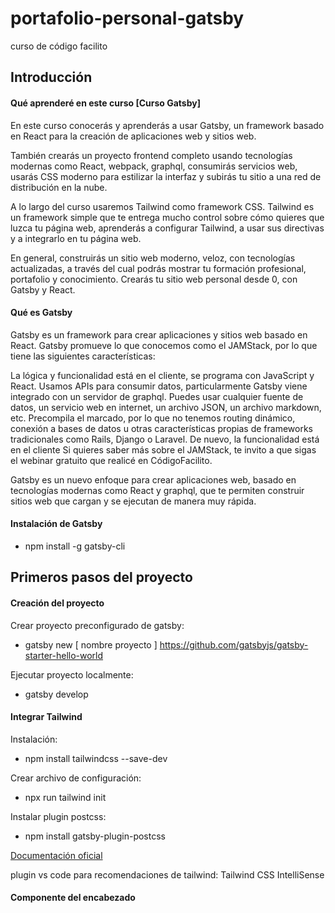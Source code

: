 # portafolio-personal-gatsby
curso de código facilito

## Introducción

#### Qué aprenderé en este curso [Curso Gatsby]

En este curso conocerás y aprenderás a usar Gatsby, un framework basado en React para la creación de aplicaciones web y sitios web.

También crearás un proyecto frontend completo usando tecnologías modernas como React, webpack, graphql, consumirás servicios web, usarás CSS moderno para estilizar la interfaz y subirás tu sitio a una red de distribución en la nube.

A lo largo del curso usaremos Tailwind como framework CSS. Tailwind es un framework simple que te entrega mucho control sobre cómo quieres que luzca tu página web, aprenderás a configurar Tailwind, a usar sus directivas y a integrarlo en tu página web.

En general, construirás un sitio web moderno, veloz, con tecnologías actualizadas, a través del cual podrás mostrar tu formación profesional, portafolio y conocimiento. Crearás tu sitio web personal desde 0, con Gatsby y React.


#### Qué es Gatsby 

Gatsby es un framework para crear aplicaciones y sitios web basado en React. Gatsby promueve lo que conocemos como el JAMStack, por lo que tiene las siguientes características:

La lógica y funcionalidad está en el cliente, se programa con JavaScript y React.
Usamos APIs para consumir datos, particularmente Gatsby viene integrado con un servidor de graphql. Puedes usar cualquier fuente de datos, un servicio web en internet, un archivo JSON, un archivo markdown, etc.
Precompila el marcado, por lo que no tenemos routing dinámico, conexión a bases de datos u otras características propias de frameworks tradicionales como Rails, Django o Laravel. De nuevo, la funcionalidad está en el cliente
Si quieres saber más sobre el JAMStack, te invito a que sigas el webinar gratuito que realicé en CódigoFacilito.

Gatsby es un nuevo enfoque para crear aplicaciones web, basado en tecnologías modernas como React y graphql, que te permiten construir sitios web que cargan y se ejecutan de manera muy rápida.

#### Instalación de Gatsby

- npm install -g gatsby-cli

## Primeros pasos del proyecto

#### Creación del proyecto

Crear proyecto preconfigurado de gatsby:

- gatsby new [ nombre proyecto ] https://github.com/gatsbyjs/gatsby-starter-hello-world

Ejecutar proyecto localmente:

- gatsby develop

#### Integrar Tailwind

Instalación:

- npm install tailwindcss --save-dev

Crear archivo de configuración:

- npx run tailwind init

Instalar plugin postcss:

- npm install gatsby-plugin-postcss

[Documentación oficial](https://tailwindcss.com/docs/guides/gatsby)

plugin vs code para recomendaciones de tailwind: Tailwind CSS IntelliSense

#### Componente del encabezado

